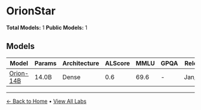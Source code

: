 # OrionStar

**Total Models:** 1
**Public Models:** 1

## Models

| Model | Params | Architecture | ALScore | MMLU | GPQA | Released | Status |
|-------|--------|--------------|---------|------|------|----------|--------|
| [Orion-14B](../models/orionstar/orion-14b.md) | 14.0B | Dense | 0.6 | 69.6 | - | Jan/2024 | 🟢 |

---

[← Back to Home](../README.md) • [View All Labs](../labs/)
